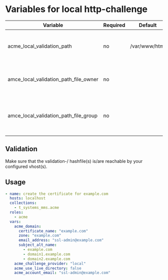 # Variables for local http-challenge

| Variable                              | Required | Default       | Description
|---------------------------------------|----------|---------------|------------
| acme_local_validation_path            | no       | /var/www/html | Path where the validation-/ hashfiles get created
| amce_local_validation_path_file_owner | no       |               | User which own the validation-/ hash- files and path
| amce_local_validation_path_file_group | no       |               | User Group which own the validation-/ hash- files and path 

## Validation

Make sure that the validation-/ hashfile(s) is/are reachable by your configured vhost(s).

## Usage

```yaml
- name: create the certificate for example.com
  hosts: localhost
  collections:
    - t_systems_mms.acme
  roles:
    - acme
  vars:
    acme_domain:
      certificate_name: "example.com"
      zone: "example.com"
      email_address: "ssl-admin@example.com"
      subject_alt_name:
        - example.com
        - domain1.example.com
        - domain2.example.com
    acme_challenge_provider: "local"
    acme_use_live_directory: false
    acme_account_email: "ssl-admin@example.com"
```
